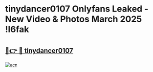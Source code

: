# tinydancer0107 Onlyfans Leaked - New Video & Photos March 2025 !l6fak

# <h2><a href="https://bivj8d.iuczelnia.edu.pl?title=tinydancer0107&ref=l6fak">🔗👉 🔴 tinydancer0107</a></h2>

[![acn](https://github.com/user-attachments/assets/0f9c940e-d8b0-45ae-aac7-cd30a18b3e1c)](https://bivj8d.iuczelnia.edu.pl?title=tinydancer0107&ref=l6fak)

